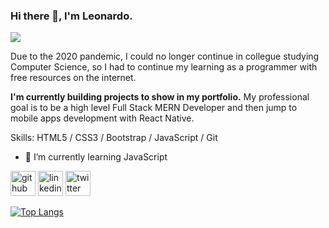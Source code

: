 ### Hi there 👋, I'm Leonardo.
![](https://i.ibb.co/C8NQSgq/github-banner.png)

Due to the 2020 pandemic, I could no longer continue in collegue studying Computer Science, so I had to continue my learning  as a programmer with free resources on the internet.

 **I'm currently building projects to show in my portfolio.** My professional goal is to be a high level Full Stack MERN Developer  and then jump to mobile apps development with React Native.

Skills: HTML5 / CSS3 / Bootstrap / JavaScript / Git 

- 🌱 I’m currently learning JavaScript 


[<img src='https://cdn.jsdelivr.net/npm/simple-icons@3.0.1/icons/github.svg' alt='github' height='40'>](https://github.com/leogarcialp)  [<img src='https://cdn.jsdelivr.net/npm/simple-icons@3.0.1/icons/linkedin.svg' alt='linkedin' height='40'>](https://www.linkedin.com/in/leogarcialp/)  [<img src='https://cdn.jsdelivr.net/npm/simple-icons@3.0.1/icons/twitter.svg' alt='twitter' height='40'>](https://twitter.com/Leoscream10)  

[![Top Langs](https://github-readme-stats.vercel.app/api/top-langs/?username=leogarcialp)](https://github.com/anuraghazra/github-readme-stats)


